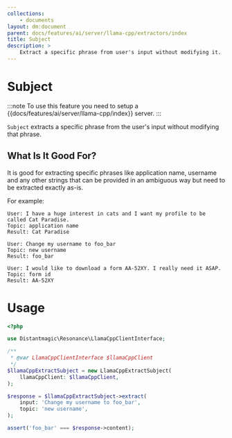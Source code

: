 ```yaml
---
collections: 
    - documents
layout: dm:document
parent: docs/features/ai/server/llama-cpp/extractors/index
title: Subject
description: >
    Extract a specific phrase from user's input without modifying it.
---
```


# Subject

:::note
To use this feature you need to setup a 
{{docs/features/ai/server/llama-cpp/index}} server.
:::

`Subject` extracts a specific phrase from the user's input without modifying 
that phrase.

## What Is It Good For?

It is good for extracting specific phrases like application name, username
and any other strings that can be provided in an ambiguous way but need to 
be extracted exactly as-is.

For example:

```
User: I have a huge interest in cats and I want my profile to be called Cat Paradise.
Topic: application name
Result: Cat Paradise
```

```
User: Change my username to foo_bar
Topic: new username
Result: foo_bar
```

```
User: I would like to download a form AA-52XY. I really need it ASAP.
Topic: form id
Result: AA-52XY
```

# Usage

```php
<?php

use Distantmagic\Resonance\LlamaCppClientInterface;

/**
 * @var LlamaCppClientInterface $llamaCppClient
 */
$llamaCppExtractSubject = new LlamaCppExtractSubject(
    llamaCppClient: $llamaCppClient,
);

$response = $llamaCppExtractSubject->extract(
    input: 'Change my username to foo_bar',
    topic: 'new username',
);

assert('foo_bar' === $response->content);
```

